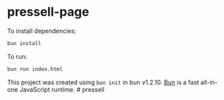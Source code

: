 # pressell-page

To install dependencies:

```bash
bun install
```

To run:

```bash
bun run index.html
```

This project was created using `bun init` in bun v1.2.10. [Bun](https://bun.sh) is a fast all-in-one JavaScript runtime.
#   p r e s s e l l  
 